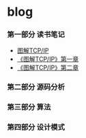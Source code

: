 # blog


### 第一部分 读书笔记

* [图解TCP/IP](https://github.com/SMouseyq/blog/blob/master/%E5%9B%BE%E8%A7%A3TCPIP)
* [《图解TCP/IP》第一章](https://github.com/SMouseyq/blog/blob/master/%E5%9B%BE%E8%A7%A3TCPIP)
* [《图解TCP/IP》第二章](https://github.com/SMouseyq/blog/blob/master/%E5%9B%BE%E8%A7%A3TCPIP)
### 第二部分 源码分析

### 第三部分 算法

### 第四部分 设计模式
